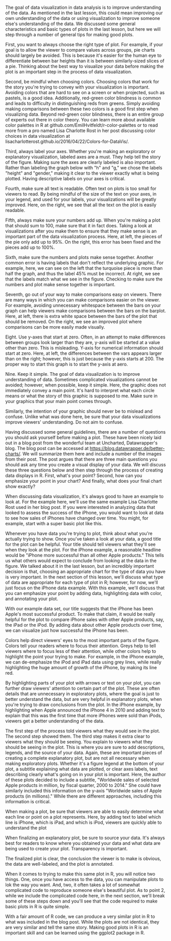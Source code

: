 The goal of data visualization in data analysis is to improve understanding of the data. As mentioned in the last lesson, this could mean improving our own understanding of the data or using visualization to improve someone else's understanding of the data. We discussed some general characteristics and basic types of plots in the last lesson, but here we will step through a number of general tips for making good plots. 

First, you want to always choose the right type of plot. For example, if your goal is to allow the viewer to compare values across groups, pie charts should largely be avoided. This is because it's easier for the human eye to differentiate between bar heights than it is between similarly-sized slices of a pie. Thinking about the best way to visualize your data before making the plot is an important step in the process of data visualization.

Second, be mindful when choosing colors. Choosing colors that work for the story you're trying to convey with your visualization is important. Avoiding colors that are hard to see on a screen or when projected, such as pastels, is a good idea. Additionally, red-green color blindness is common and leads to difficulty in distinguishing reds from greens. Simply avoiding making comparisons between these two colors is a good first step when visualizing data. Beyond red-green color blindness, there is an entire group of experts out there in color theory. You can learn more about available color palettes in R at github.com/EmilHvitfeldt/r-color-palettes or to read more from a pro named Lisa Charlotte Rost in her post discussing color choices in data visualization at lisacharlotterost.github.io/2016/04/22/Colors-for-DataVis/.

Third, always label your axes. Whether you're making an exploratory or explanatory visualization, labeled axes are a must. They help tell the story of the figure. Making sure the axes are clearly labeled is also important. Rather than labeling the graph below with "h" and "g," we chose the labels "height" and "gender," making it clear to the viewer exactly what is being plotted. Having descriptive labels on your axes is critical.

Fourth, make sure all text is readable. Often text on plots is too small for viewers to read. By being mindful of the size of the text on your axes, in your legend, and used for your labels, your visualizations will be greatly improved. Here, on the right, we see that all the text on the plot is easily readable.

Fifth, always make sure your numbers add up. When you're making a plot that should sum to 100, make sure that it in fact does. Taking a look at visualizations after you make them to ensure that they make sense is an important part of the data visualization process. Here, at left, the pieces of the pie only add up to 95%. On the right, this error has been fixed and the pieces add up to 100%.

Sixth, make sure the numbers and plots make sense together. Another common error is having labels that don't reflect the underlying graphic. For example, here, we can see on the left that the turquoise piece is more than half the graph, and thus the label 45% must be incorrect. At right, we see that the labels match what we see in the figure. Checking to make sure the numbers and plot make sense together is important.

Seventh, go out of your way to make comparisons easy on viewers. There are many ways in which you can make comparisons easier on the viewer. For example, avoiding unnecessary whitespace between the bars on your graph can help viewers make comparisons between the bars on the barplot. Here, at left, there is extra white space between the bars of the plot that should be removed. On the right, we see an improved plot where comparisons can be more easily made visually.

Eight. Use y-axes that start at zero. Often, in an attempt to make differences between groups look larger than they are, y-axis will be started at a value other than zero. This is misleading. Y-axis for numerical information should start at zero. Here, at left, the differences between the vars appears larger than on the right; however, this is just because the y-axis starts at 200. The proper way to start this graph is to start the y-axis at aero.

Nine. Keep it simple. The goal of data visualization is to improve understanding of data. Sometimes complicated visualizations cannot be avoided; however, when possible, keep it simple. Here, the graphic does not immediately convey a main point. It's hard to interpret what each circle means or what the story of this graphic is supposed to me. Make sure in your graphics that your main point comes through.

Similarly, the intention of your graphic should never be to mislead and confuse. Unlike what was done here, be sure that your data visualizations improve viewers' understanding. Do not aim to confuse.

Having discussed some general guidelines, there are a number of questions you should ask yourself before making a plot. These have been nicely laid out in a blog post from the wonderful team at Uncharted, Datawrapper's blog. The blog post can be accessed at https://blog.datawrapper.de/better-charts/. We will summarize them here and include a number of the images from their post. The post argues that there are three main questions you should ask any time you create a visual display of your data. We will discuss these three questions below and then step through the process of creating data displays in R. First, what's your point? Second, how can you emphasize your point in your chart? And finally, what does your final chart show exactly?

When discussing data visualization, it's always good to have an example to look at. For the example here, we'll use the same example Lisa Charlotte Rost used in her blog post. If you were interested in analyzing data that looked to assess the success of the iPhone, you would want to look at data to see how sales of iPhones have changed over time. You might, for example, start with a super basic plot like this.

Whenever you have data you're trying to plot, think about what you're actually trying to show. Once you've taken a look at your data, a good title for the plot can be helpful. Your title should tell viewers what they'll see when they look at the plot. For the iPhone example, a reasonable headline would be "iPhone more successful than all other Apple products." This tells us what others would expect to conclude from looking at the data in the figure. We talked about it in the last lesson, but an incredibly important decision is that, choosing an appropriate chart for the type of data you have is very important. In the next section of this lesson, we'll discuss what type of data are appropriate for each type of plot in R; however, for now, we'll just focus on the iPhone data example. With this example, we'll discuss that you can emphasize your point by adding data, highlighting data with color, and annotating your plot.

With our example data set, our title suggests that the iPhone has been Apple's most successful product. To make that claim, it would be really helpful for the plot to compare iPhone sales with other Apple products, say, the iPad or the iPod. By adding data about other Apple products over time, we can visualize just how successful the iPhone has been.

Colors help direct viewers' eyes to the most important parts of the figure. Colors tell your readers where to focus their attention. Greys help to tell viewers where to focus less of their attention, while other colors help to highlight the point your trying to make. For example, in the iPhone example, we can de-emphasize the iPod and iPad data using grey lines, while really highlighting the huge amount of growth of the iPhone, by making its line red.

By highlighting parts of your plot with arrows or text on your plot, you can further draw viewers' attention to certain part of the plot. These are often details that are unnecessary in exploratory plots, where the goal is just to better understand the data, but are very helpful in explanatory plots, when you're trying to draw conclusions from the plot. In the iPhone example, by highlighting when Apple announced the iPhone 4 in 2010 and adding text to explain that this was the first time that more iPhones were sold than iPods, viewers get a better understanding of the data.

The first step of the process told viewers what they would see in the plot. The second step showed them. The third step makes it extra clear to viewers what they should be seeing. You explain to viewers what they should be seeing in the plot. This is where you are sure to add descriptions, legends, and the source of your data. Again, these are important pieces of creating a complete explanatory plot, but are not all necessary when making exploratory plots. Whether it's a figure legend at the bottom of your plot, a subtitle explaining what data are plotted, or clear axes labels, text describing clearly what's going on in your plot is important. Here, the author of these plots decided to include a subtitle, "Worldwide sales of selected Apple products in million, by fiscal quarter, 2000 to 2014." She could have similarly included this information on the y-axis "Worldwide sales of Apple products (in millions)." While there are different approaches, including this information is critical.

When making a plot, be sure that viewers are able to easily determine what each line or point on a plot represents. Here, by adding text to label which line is iPhone, which is iPad, and which is iPod, viewers are quickly able to understand the plot

When finalizing an explanatory plot, be sure to source your data. It's always best for readers to know where you obtained your data and what data are being used to create your plot. Transparency is important.

The finalized plot is clear, the conclusion the viewer is to make is obvious, the data are well-labeled, and the plot is annotated.

When it comes to trying to make this same plot in R, you will notice two things. One, once you have access to the data, you can manipulate plots to lok the way you want. And, two, it often takes a lot of somewhat complicated code to reproduce someone else's beautiful plot. As to point 2, while we include the complicated code here, in the next section, we'll break some of these steps down and you'll see that the code required to make basic plots in R is quite simple. 

With a fair amount of R code, we can produce a very similar plot in R to what was included in the blog post. While the plots are not identical, they are very similar and tell the same story. Making good plots in R is an important skill and can be learned using the ggplot2 package in R.